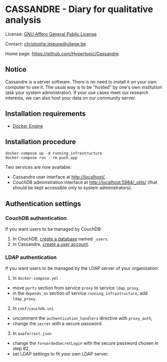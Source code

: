CASSANDRE - Diary for qualitative analysis
==========================================

License: [GNU Affero General Public License](http://www.gnu.org/licenses/agpl.html)

Contact: <christophe.lejeune@uliege.be>

Home page: <https://github.com/Hypertopic/Cassandre>

Notice
------

Cassandre is a server software. There is no need to install it on your own computer to use it. The usual way is to be "hosted" by one's own institution (ask your system administrator). If your use cases meet our research interests, we can also host your data on our community server.

Installation requirements
-------------------------

* [Docker Engine](https://docs.docker.com/install/)

Installation procedure
----------------------

    docker-compose up -d running_infrastructure
    docker-compose run --rm push_app

Two services are now available:

- Cassandre user interface at <http://localhost/>,
- CouchDB administration interface at <http://localhost:5984/_utils/> (that should be kept accessible only to system administrators).

Authentication settings
-----------------------

### CouchDB authentication

If you want users to be managed by CouchDB:

1. In CouchDB, [create a database](http://localhost:5984/_utils/#/_all_dbs) named `_users`.
2. In Cassandre, [create a user account](http://localhost/register/).

### LDAP authentication

If you want users to be managed by the LDAP server of your organization:

1. In `docker-compose.yml`
 - move `ports` section from service `proxy` to service `ldap_proxy`,
 - in the `depends_on` section of service `running_infrastructure`, add `ldap_proxy`.
2. In `conf/couchdb.ini`
  - uncomment the `authentication_handlers` directive with `proxy_auth`,
  - change the `secret` with a secure password.
3. In `aaaforrest.json`
  - change the `forwardedSecretLogin` with the secure password chosen in step #2,
  - set LDAP settings to fit your own LDAP server.
